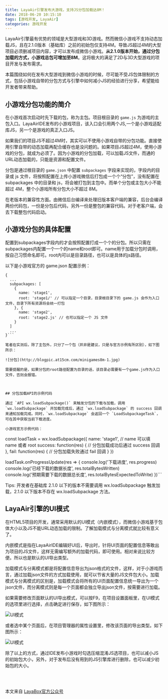```yaml
---
title: LayaAir引擎发布大游戏，支持JS分包加载达8M！
date: 2018-06-20 10:15:10
tags: [游戏开发, LayaAir]
categories: 游戏开发
---
```

LayaAir引擎最有优势的领域是大型游戏和3D游戏。然而微信小游戏不支持动态加载JS，且在2.1.0版本（基础库）之前的初始包仅支持4M。导致JS超过4M的大型项目必须删减项目内容，才可以发布成微信小游戏。**从2.1.0版本开始，通过分包加载的方式，小游戏总包可增加至8M**。这将极大的满足了2D与3D大型游戏的项目开发与发布需求。

本篇围绕如何在发布大型游戏到微信小游戏的时候，尽可能不受JS包体限制的方式，包括小游戏自带的分包方式与引擎中如何减小JS的经验进行分享，希望能给开发者带来帮助。

## 小游戏分包功能的简介
在小游戏首次启动时先下载的包，称为主包。项目根目录的 `game.js` 为游戏的主包入口。LayaAirIDE发布的小游戏项目，该入口会引用两个JS,一个是小游戏适配库JS，另一个是游戏的真正入口JS。

如果我们的项目JS不超过4M时，其实可以不使用小游戏自带的分包功能。直接使用引擎自带的动态加载再配合缓存也是没问题的。如果项目JS超过4M，使用小游戏的分包，就成为必须了。因为小游戏的分包加载，可以加载JS文件，而通的URL动态加载的，只能是资源和配置文件。

分包是通过根目录的 `game.json` 中配置 `subpackages` 字段来实现的，字段内的目录或 js 文件，将按照配置在上传小游戏微信后打包成一个个“分包”，没有配置在 subpackages 中的目录和 js，将会被打包到主包中。而单个分包或主包大小不能超过 4M，整个小游戏所有分包大小不超过 8M。

在老版本的兼容性方面。由微信后台编译来处理旧版本客户端的兼容，后台会编译两份代码包，一份是分包后代码，另外一份是整包的兼容代码。对于老客户端，会去下载整包代码启动。

## 小游戏分包的具体配置
配置到subpackages字段内的才会按照配置打成一个个的分包。所以只需在subpackages内配置一个一个的name和root即可。name用于加载分包时调用，按自己习惯命名即可。root内可以是目录路径，也可以是具体的js路径。

以下是小游戏官方的 game.json 配置示例：

```
{
  ...
  subpackages: [
    {
      name: 'stage1',
      root: 'stage1/' // 可以指定一个目录，目录根目录下的 game.js 会作为入口文件，目录下所有资源将会统一打包
    }, {
      name: 'stage2',
      root: 'stage2.js' // 也可以指定一个 JS 文件
    }
  ]
  ...
}```

笔者在实测后，除了主包外，只分了一个包（并非是建议，只是与官方示例有所区别），如下图所示：

![分包](http://blogpic.at15cm.com/minigames8m-1.jpg)

需要提醒的是，如果分包的root路径配置为目录的话，该目录必需要有一个game.js作为入口文件，否则会报错。



## 分包加载API的示例代码

通过 `API wx.loadSubpackage()` 来触发分包的下载与加载，调用 `wx.loadSubpackage` 并加载完成后，通过 `wx.loadSubpackage` 的 success 回调来通知加载完成。同时，`wx.loadSubpackage` 会返回一个 `LoadSubpackageTask`，可在其中获取当前下载进度。

小游戏官方示例代码：

```
const loadTask = wx.loadSubpackage({
  name: 'stage1', // name 可以填 name 或者 root
  success: function(res) {    // 分包加载成功后通过 success 回调
  },
  fail: function(res) {    // 分包加载失败通过 fail 回调
  }
})

loadTask.onProgressUpdate(res => {
  console.log('下载进度', res.progress)  
  console.log('已经下载的数据长度', res.totalBytesWritten)  
  console.log('预期需要下载的数据总长度', res.totalBytesExpectedToWrite)
})```

Tips: 开发者在基础库 2.1.0 以下的版本不需要调用 wx.loadSubpackage 触发加载，2.1.0 以下版本不存在 wx.loadSubpackage 方法。



## LayaAir引擎的UI模式
在HTML5项目的开发，通常采用默认的UI模式（内嵌模式），而微信小游戏基于包体大小以及JS不能URL动态加载的限制。了解加载模式与分离模式就比较有意义了。

内嵌模式是指在LayaAirIDE编辑好UI后，导出时，针将UI页面的配置信息等敢出为项目的JS文件，这样无需编写额外的加载代码，即可使用。相对来说比较方便。所以也是默认的UI导出类型。

加载模式与分离模式都是将配置信息导出为json格式的文件，这样，对于小游戏而言，通过加载json文件的方式加载使用，就可以节省大量的JS文件包大小。加载模式与分离模式的区别是，加载模式会将所有的UI页面配置信息统一导出为一个json文件，而分离模式则是每一个页面都会独立导出json文件，按需要进行加载。

如果需要修改页面默认的UI导出模式，可以按F9，在项目设置面板里，在UI模式的选项里进行选择，点击确定进行保存，如下图所示：

![UI模式](http://blogpic.at15cm.com/minigames8m-2.jpg)

或者选中某个页面后，在项目管理器的属性设置里，修改该页面的导出类型。如下图所示：

![UI模式](http://blogpic.at15cm.com/minigames8m-3.jpg)

除了以上的方式，通过IDE发布小游戏时勾选压缩混淆JS选项目，也可以减小JS的初始包大小，另外，对于发布后没有用到的JS引擎库进行删除，也可以减少初始包的大小。


<br/><br />

本文来自 [LayaBox官方公众号](https://mp.weixin.qq.com/s/hXek9clT5u_unDdEWnmQkA)

